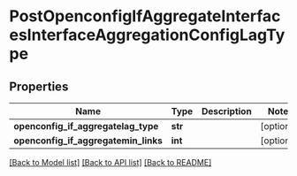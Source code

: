 # PostOpenconfigIfAggregateInterfacesInterfaceAggregationConfigLagType

## Properties
Name | Type | Description | Notes
------------ | ------------- | ------------- | -------------
**openconfig_if_aggregatelag_type** | **str** |  | [optional] 
**openconfig_if_aggregatemin_links** | **int** |  | [optional] 

[[Back to Model list]](../README.md#documentation-for-models) [[Back to API list]](../README.md#documentation-for-api-endpoints) [[Back to README]](../README.md)


